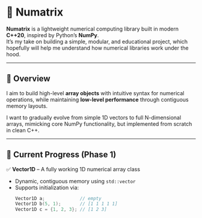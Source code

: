 # 🧮 Numatrix

**Numatrix** is a lightweight numerical computing library built in modern **C++20**, inspired by Python’s **NumPy**.  
It’s my take on building a simple, modular, and educational project, which hopefully will help me understand how numerical libraries work under the hood.

---

## 🚀 Overview

I aim to build high-level **array objects** with intuitive syntax for numerical operations, while maintaining **low-level performance** through contiguous memory layouts.

I want to gradually evolve from simple 1D vectors to full N-dimensional arrays, mimicking core NumPy functionality, but implemented from scratch in clean C++.

---

## 🧱 Current Progress (Phase 1)

✅ **Vector1D** – A fully working 1D numerical array class  
- Dynamic, contiguous memory using `std::vector`
- Supports initialization via:
  ```cpp
  Vector1D a;             // empty
  Vector1D b(5, 1);       // [1 1 1 1 1]
  Vector1D c = {1, 2, 3}; // [1 2 3]
